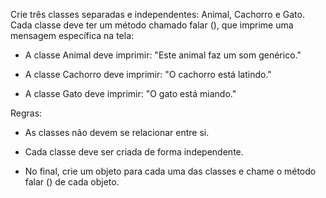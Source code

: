 Crie três classes separadas e independentes: Animal, Cachorro e Gato.
Cada classe deve ter um método chamado falar (), que imprime uma mensagem específica na tela:

- A classe Animal deve imprimir: "Este animal faz um som genérico."

- A classe Cachorro deve imprimir: "O cachorro está latindo."

- A classe Gato deve imprimir: "O gato está miando."

Regras:

- As classes não devem se relacionar entre si.

- Cada classe deve ser criada de forma independente.

- No final, crie um objeto para cada uma das classes e chame o método falar () de cada objeto.
